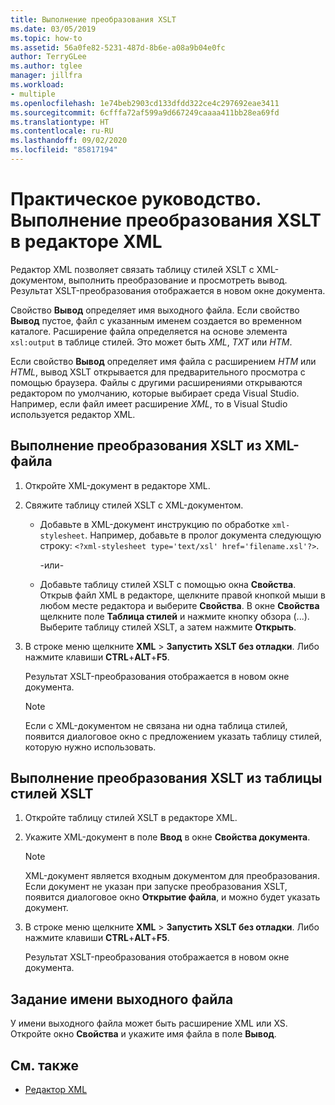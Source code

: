 ```yaml
---
title: Выполнение преобразования XSLT
ms.date: 03/05/2019
ms.topic: how-to
ms.assetid: 56a0fe82-5231-487d-8b6e-a08a9b04e0fc
author: TerryGLee
ms.author: tglee
manager: jillfra
ms.workload:
- multiple
ms.openlocfilehash: 1e74beb2903cd133dfdd322ce4c297692eae3411
ms.sourcegitcommit: 6cfffa72af599a9d667249caaaa411bb28ea69fd
ms.translationtype: HT
ms.contentlocale: ru-RU
ms.lasthandoff: 09/02/2020
ms.locfileid: "85817194"
---
```

# <a name="how-to-execute-an-xslt-transformation-from-the-xml-editor"></a>Практическое руководство. Выполнение преобразования XSLT в редакторе XML

Редактор XML позволяет связать таблицу стилей XSLT с XML-документом, выполнить преобразование и просмотреть вывод. Результат XSLT-преобразования отображается в новом окне документа.

Свойство **Вывод** определяет имя выходного файла. Если свойство **Вывод** пустое, файл с указанным именем создается во временном каталоге. Расширение файла определяется на основе элемента `xsl:output` в таблице стилей. Это может быть *XML*, *TXT* или *HTM*.

Если свойство **Вывод** определяет имя файла с расширением *HTM* или *HTML*, вывод XSLT открывается для предварительного просмотра с помощью браузера. Файлы с другими расширениями открываются редактором по умолчанию, которые выбирает среда Visual Studio. Например, если файл имеет расширение *XML*, то в Visual Studio используется редактор XML.

## <a name="execute-an-xslt-transformation-from-an-xml-file"></a>Выполнение преобразования XSLT из XML-файла

1. Откройте XML-документ в редакторе XML.

2. Свяжите таблицу стилей XSLT с XML-документом.

    - Добавьте в XML-документ инструкцию по обработке `xml-stylesheet`. Например, добавьте в пролог документа следующую строку: `<?xml-stylesheet type='text/xsl' href='filename.xsl'?>`.

       -или-

    - Добавьте таблицу стилей XSLT с помощью окна **Свойства**. Открыв файл XML в редакторе, щелкните правой кнопкой мыши в любом месте редактора и выберите **Свойства**. В окне **Свойства** щелкните поле **Таблица стилей** и нажмите кнопку обзора (...). Выберите таблицу стилей XSLT, а затем нажмите **Открыть**.

3. В строке меню щелкните **XML** > **Запустить XSLT без отладки**. Либо нажмите клавиши **CTRL**+**ALT**+**F5**.

   Результат XSLT-преобразования отображается в новом окне документа.

   > [!NOTE]
   > Если с XML-документом не связана ни одна таблица стилей, появится диалоговое окно с предложением указать таблицу стилей, которую нужно использовать.

## <a name="execute-an-xslt-transformation-from-an-xslt-style-sheet"></a>Выполнение преобразования XSLT из таблицы стилей XSLT

1. Откройте таблицу стилей XSLT в редакторе XML.

2. Укажите XML-документ в поле **Ввод** в окне **Свойства документа**.

   > [!NOTE]
   > XML-документ является входным документом для преобразования. Если документ не указан при запуске преобразования XSLT, появится диалоговое окно **Открытие файла**, и можно будет указать документ.

3. В строке меню щелкните **XML** > **Запустить XSLT без отладки**. Либо нажмите клавиши **CTRL**+**ALT**+**F5**.

   Результат XSLT-преобразования отображается в новом окне документа.

## <a name="specify-an-output-file-name"></a>Задание имени выходного файла

У имени выходного файла может быть расширение XML или XS. Откройте окно **Свойства** и укажите имя файла в поле **Вывод**.

## <a name="see-also"></a>См. также

- [Редактор XML](../xml-tools/xml-editor.md)
